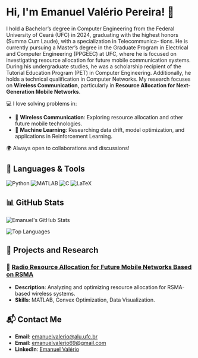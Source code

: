 # Hi, I'm Emanuel Valério Pereira! 👋

I hold a Bachelor’s degree in Computer Engineering from the Federal University of Ceará (UFC) in 2024, graduating with the highest honors (Summa Cum Laude), with a specialization in Telecommunica-
tions. He is currently pursuing a Master’s degree in the Graduate Program in Electrical and Computer Engineering (PPGEEC) at UFC, where he is focused on investigating resource allocation for
future mobile communication systems. During his undergraduate studies, he was a scholarship recipient of the Tutorial Education Program (PET) in Computer Engineering. Additionally, he holds a technical qualification in Computer Networks. My research focuses on **Wireless Communication**, particularly in **Resource Allocation for Next-Generation Mobile Networks**.

💻 I love solving problems in:
- 📡 **Wireless Communication**: Exploring resource allocation and other future mobile technologies.
- 🤖 **Machine Learning**: Researching data drift, model optimization, and applications in Reinforcement Learning.

🌍 Always open to collaborations and discussions!

## 🌟 Languages & Tools  
![Python](https://img.shields.io/badge/-Python-3776AB?logo=python&logoColor=white)
![MATLAB](https://img.shields.io/badge/-MATLAB-0076A8?logo=mathworks&logoColor=white)
![C](https://img.shields.io/badge/-C-A8B9CC?logo=c&logoColor=white)
![LaTeX](https://img.shields.io/badge/-LaTeX-008080?logo=latex&logoColor=white)

## 📊 GitHub Stats  

![Emanuel's GitHub Stats](https://github-readme-stats.vercel.app/api?username=emanuelvalerio&show_icons=true&theme=radical)

![Top Languages](https://github-readme-stats.vercel.app/api/top-langs/?username=emanuelvalerio&layout=compact&theme=radical)

## 🚀 Projects and Research  

### 📡 [Radio Resource Allocation for Future Mobile Networks Based on RSMA](https://github.com/emanuelvalerio/Rate-Splitting-Multiple-Acess-a-Simple-Two-User-Rate-Analysis)  
- **Description**: Analyzing and optimizing resource allocation for RSMA-based wireless systems.
- **Skills**: MATLAB, Convex Optimization, Data Visualization.  

## 📬 Contact Me  

- **Email**: emanuelvalerio@alu.ufc.br
- **Email**: emanuelvalerio69@gmail.com
- **LinkedIn**: [Emanuel Valério](https://www.linkedin.com/in/emanuel-val%C3%A9rio-pereira-997b7413b/)

